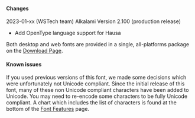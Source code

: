 
#### Changes

2023-01-xx (WSTech team) Alkalami Version 2.100 (production release)

- Add OpenType language support for Hausa

Both desktop and web fonts are provided in a single, all-platforms package on the [Download Page](https://software.sil.org/alkalami/download/).

#### Known issues

If you used previous versions of this font, we made some decisions which were unfortunately not Unicode compliant. Since the initial release of this font, many of these non Unicode compliant characters have been added to Unicode. You may need to re-encode some characters to be fully Unicode compliant. A chart which includes the list of characters is found at the bottom of the [Font Features](features) page.




